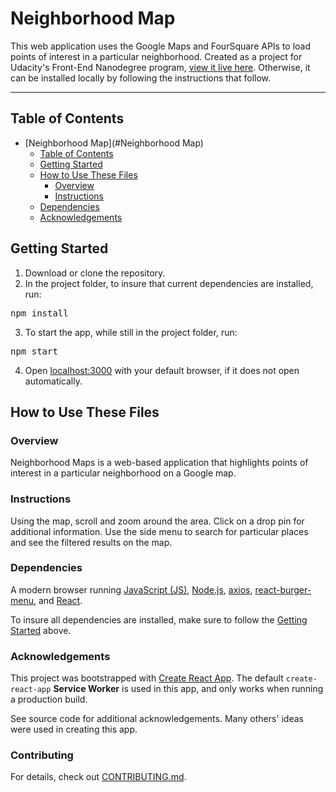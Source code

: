 # Neighborhood Map

This web application uses the Google Maps and FourSquare APIs to load points of interest in a particular neighborhood. Created as a project for Udacity's Front-End Nanodegree program, [view it live here](https://udacity-neighborhood-map-cineron.netlify.com/ "Coffee in East Dallas"). Otherwise, it can be installed locally by following the instructions that follow.

---

## Table of Contents

- [Neighborhood Map](#Neighborhood Map)
    - [Table of Contents](#table-of-contents)
    - [Getting Started](#getting-started)
    - [How to Use These Files](#how-to-use-these-files)
        - [Overview](#overview)
        - [Instructions](#instructions)
    - [Dependencies](#dependencies)
    - [Acknowledgements](#acknowledgements)
    <!-- - [TODO](#todo) -->

## Getting Started

1. Download or clone the repository.
2. In the project folder, to insure that current dependencies are installed, run: 
<pre>npm install</pre>
3. To start the app, while still in the project folder, run:
<pre>npm start</pre> 
4. Open [localhost:3000](localhost:3000) with your default browser, if it does not open automatically.

## How to Use These Files

### Overview
Neighborhood Maps is a web-based application that highlights points of interest in a particular neighborhood on a Google map.

### Instructions
Using the map, scroll and zoom around the area. Click on a drop pin for additional information. Use the side menu to search for particular places and see the filtered results on the map.

### Dependencies
A modern browser running [JavaScript (JS)](https://developer.mozilla.org/en-US/docs/Web/JavaScript), [Node.js](https://nodejs.org/en/), [axios](https://github.com/axios/axios), [react-burger-menu](https://github.com/negomi/react-burger-menu), and [React](https://reactjs.org).

To insure all dependencies are installed, make sure to follow the [Getting Started](#getting-started) above.

<!-- ### ToDo -->


### Acknowledgements
This project was bootstrapped with [Create React App](https://github.com/facebook/create-react-app).
The default `create-react-app` **Service Worker** is used in this app, and only works when running a production build.

See source code for additional acknowledgements. Many others' ideas were used in creating this app.

### Contributing
For details, check out [CONTRIBUTING.md](CONTRIBUTING.md).
